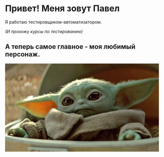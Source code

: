 # Привет! Меня зовут Павел

Я работаю тестировщиком-автоматизатором.

*(И прохожу курсы по тестированию)*

## А теперь самое главное - моя любимый персонаж.

![grogu](https://raw.githubusercontent.com/Anikenator/website/main/scale_1200.png)
